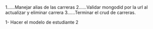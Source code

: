 <!-- Career -->

1......Manejar alias de las carreras
2......Validar mongodid por la url al actualizar y eliminar carrera
3......Terminar el crud de carreras.

<!-- student-->

1- Hacer el modelo de estudiante
2

